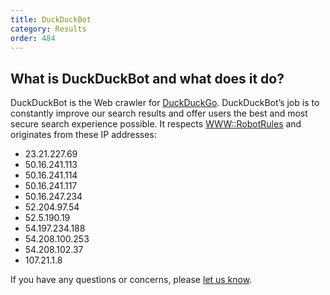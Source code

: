 ```yaml
---
title: DuckDuckBot
category: Results
order: 484
---
```


## What is DuckDuckBot and what does it do?

DuckDuckBot is the Web crawler for <a href="https://duckduckgo.com">DuckDuckGo</a>.
DuckDuckBot’s job is to constantly improve our search results and offer users the best and most secure search experience possible. It respects <a href="https://metacpan.org/module/WWW::RobotRules">WWW::RobotRules</a> and originates from these IP addresses:

- 23.21.227.69
- 50.16.241.113
- 50.16.241.114
- 50.16.241.117
- 50.16.247.234
- 52.204.97.54
- 52.5.190.19
- 54.197.234.188
- 54.208.100.253
- 54.208.102.37 
- 107.21.1.8

If you have any questions or concerns, please <a href="https://duckduckgo.com/feedback">let us know</a>.
